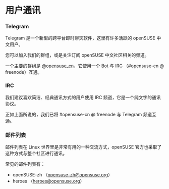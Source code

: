 # 用户通讯

### Telegram

Telegram 是一个新型的跨平台即时聊天软件，这里有许多活跃的 openSUSE 中文用户。

您可以加入我们的群组，或是关注订阅 openSUSE 中文社区相关的频道。

一个主要的群组是 [@opensuse\_cn](https://t.me/opensuse_cn)，它使用一个 Bot 与 IRC （\#opensuse-cn @ freenode）互通。

### IRC

我们建议喜欢简洁、经典通讯方式的用户使用 IRC 频道，它是一个纯文字的通讯协议。

正如上面所说的，我们已将 \#opensuse-cn @ freenode 与 Telegram 频道互通。

### 邮件列表

邮件列表在 Linux 世界里是非常有用的一种交流方式，openSUSE 官方也采取了这种方式与整个社区进行通讯。

常见的邮件列表有：

* openSUSE-zh （opensuse-zh@opensuse.org）
* heroes （heroes@opensuse.org）



